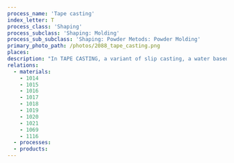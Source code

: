 ```yaml
---
process_name: 'Tape casting'
index_letter: T
process_class: 'Shaping'
process_subclass: 'Shaping: Molding'
process_sub_subclass: 'Shaping: Powder Metods: Powder Molding'
primary_photo_path: /photos/2088_tape_casting.png
places: 
description: "In TAPE CASTING, a variant of slip casting, a water based slip of metal or ceramic powder is prepared and cast into a paper tape, which is then burned off during firing. The process is used for making sheets of ceramics such as substrates for electronic circuits."
relations: 
  - materials: 
    - 1014
    - 1015
    - 1016
    - 1017
    - 1018
    - 1019
    - 1020
    - 1021
    - 1069
    - 1116
  - processes: 
  - products: 
---
```

